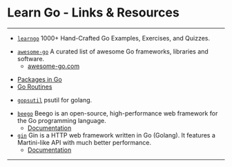 # Learn Go - Links & Resources

---

* [`learngo`](https://github.com/inancgumus/learngo) 1000+ Hand-Crafted Go Examples, Exercises, and Quizzes.

[](.)

* [`awesome-go`](https://github.com/avelino/awesome-go) A curated list of awesome Go frameworks, libraries and software.
  * [awesome-go.com](https://awesome-go.com/)

[](.)

* [Packages in Go](https://medium.com/rungo/everything-you-need-to-know-about-packages-in-go-b8bac62b74cc)
* [Go Routines](https://gobyexample.com/goroutines)

[](.)

* [`gopsutil`](https://github.com/shirou/gopsutil) psutil for golang.

[](.)

* [`beego`](https://github.com/beego/beego) Beego is an open-source, high-performance web framework for the Go programming language.
  * [Documentation](https://doc.meoying.com/en-US/beego/developing/)
* [`gin`](https://github.com/gin-gonic/gin) Gin is a HTTP web framework written in Go (Golang). It features a Martini-like API with much better performance.
  * [Documentation](https://gin-gonic.com/en/docs/)

---
